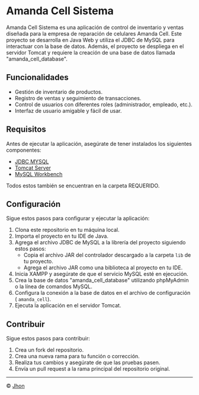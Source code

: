 # Amanda Cell Sistema

Amanda Cell Sistema es una aplicación de control de inventario y ventas diseñada para la empresa de reparación de celulares Amanda Cell. Este proyecto se desarrolla en Java Web y utiliza el JDBC de MySQL para interactuar con la base de datos. Además, el proyecto se despliega en el servidor Tomcat y requiere la creación de una base de datos llamada "amanda_cell_database".

## Funcionalidades

- Gestión de inventario de productos.
- Registro de ventas y seguimiento de transacciones.
- Control de usuarios con diferentes roles (administrador, empleado, etc.).
- Interfaz de usuario amigable y fácil de usar.

## Requisitos

Antes de ejecutar la aplicación, asegúrate de tener instalados los siguientes componentes:

- [JDBC MYSQL](https://dev.mysql.com/downloads/connector/j/)
- [Tomcat Server](https://tomcat.apache.org/)
- [MySQL Workbench](https://www.mysql.com/products/workbench/)

Todos estos también se encuentran en la carpeta REQUERIDO.

## Configuración

Sigue estos pasos para configurar y ejecutar la aplicación:

1. Clona este repositorio en tu máquina local.
2. Importa el proyecto en tu IDE de Java.
3. Agrega el archivo JDBC de MySQL a la librería del proyecto siguiendo estos pasos:
   - Copia el archivo JAR del controlador descargado a la carpeta `lib` de tu proyecto.
   - Agrega el archivo JAR como una biblioteca al proyecto en tu IDE.
4. Inicia XAMPP y asegúrate de que el servicio MySQL esté en ejecución.
5. Crea la base de datos "amanda_cell_database" utilizando phpMyAdmin o la línea de comandos MySQL.
6. Configura la conexión a la base de datos en el archivo de configuración ( `amanda_cell`).
7. Ejecuta la aplicación en el servidor Tomcat.

## Contribuir

Sigue estos pasos para contribuir:

1. Crea un fork del repositorio.
2. Crea una nueva rama para tu función o corrección.
3. Realiza tus cambios y asegúrate de que las pruebas pasen.
4. Envía un pull request a la rama principal del repositorio original.

---

© [Jhon]()
